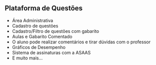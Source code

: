 ## Plataforma de Questões

- Área Administrativa
- Cadastro de questões
- Cadastro/Filtro de questões com gabarito
- Aulas e Gabarito Comentado
- O aluno pode realizar comentários e tirar dúvidas com o professor
- Gráficos de Desempenho
- Sistema de assinaturas com a ASAAS
- E muito mais...

